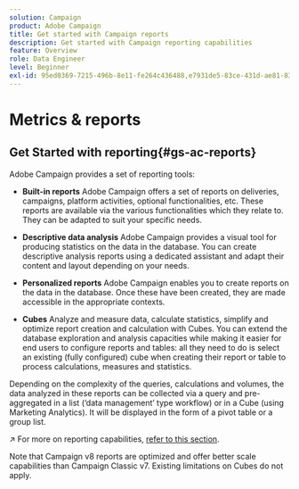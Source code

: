 ```yaml
---
solution: Campaign
product: Adobe Campaign
title: Get started with Campaign reports
description: Get started with Campaign reporting capabilities
feature: Overview
role: Data Engineer
level: Beginner
exl-id: 95ed0369-7215-496b-8e11-fe264c436488,e7931de5-83ce-431d-ae81-83793d257550
---
```

# Metrics & reports

## Get Started with reporting{#gs-ac-reports}

Adobe Campaign provides a set of reporting tools:

* **Built-in reports**
    Adobe Campaign offers a set of reports on deliveries, campaigns, platform activities, optional functionalities, etc. These reports are available via the various functionalities which they relate to. They can be adapted to suit your specific needs.

* **Descriptive data analysis**
    Adobe Campaign provides a visual tool for producing statistics on the data in the database. You can create descriptive analysis reports using a dedicated assistant and adapt their content and layout depending on your needs.

* **Personalized reports** 
    Adobe Campaign enables you to create reports on the data in the database. Once these have been created, they are made accessible in the appropriate contexts.

* **Cubes**
    Analyze and measure data, calculate statistics, simplify and optimize report creation and calculation with Cubes.  You can extend the database exploration and analysis capacities while making it easier for end users to configure reports and tables: all they need to do is select an existing (fully configured) cube when creating their report or table to process calculations, measures and statistics.

Depending on the complexity of the queries, calculations and volumes, the data analyzed in these reports can be collected via a query and pre-aggregated in a list (‘data management’ type workflow) or in a Cube (using Marketing Analytics). It will be displayed in the form of a pivot table or a group list.


 :arrow_upper_right: For more on reporting capabilities, [refer to this section](https://experienceleague.adobe.com/docs/campaign-classic/using/reporting/reporting-in-adobe-campaign/about-adobe-campaign-reporting-tools.html).
 
 Note that Campaign v8 reports are optimized and offer better scale capabilities than Campaign Classic v7. Existing limitations on Cubes do not apply.


